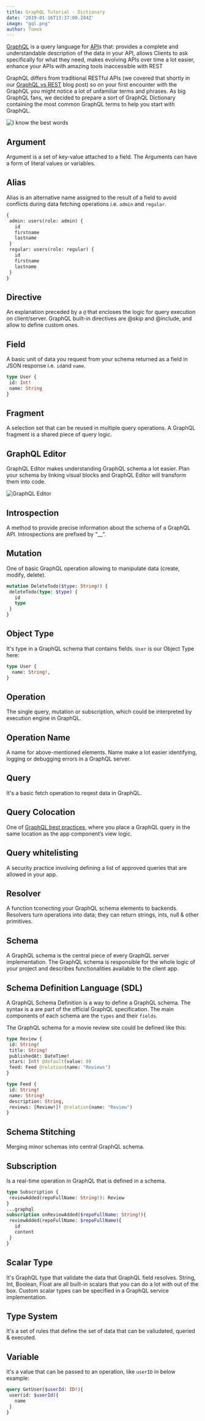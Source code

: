 ```yaml
---
title: GraphQL Tutorial - Dictionary
date: '2019-01-16T13:37:00.284Z'
image: "gql.png"
author: Tomek
---
```


[GraphQL](https://graphql.org/) is a query language for [API](https://en.wikipedia.org/wiki/Application_programming_interface)s that:
provides a complete and understandable description of the data in your API,
allows Clients to ask specifically for what they need,
makes evolving APIs over time a lot easier,
enhance your APIs with amazing tools inaccessible with REST

GraphQL differs from traditional RESTful APIs (we covered that shortly in our [GraphQL vs REST](https://blog.graphqleditor.com/graphql-vs-rest/) blog post) so on your first encounter with the GraphQL you might notice a lot of unfamiliar terms and phrases. As big GraphQL fans, we decided to prepare a sort of GraphQL Dictionary containing the most common GraphQL terms to help you start with GraphQL.

![I know the best words](bestwords.gif)

## Argument
Argument is a set of key-value attached to a field. The Arguments can have a form of literal values or variables.

## Alias
Alias is an alternative name assigned to the result of a field to avoid conflicts during data fetching operations i.e. `admin` and `regular`.

```graphql
{
 admin: users(role: admin) {
   id
   firstname
   lastname
 }
 regular: users(role: regular) {
   id
   firstname
   lastname
 }
}
```

## Directive
An explanation preceded by a `@` that encloses the logic for query execution on client/server. GraphQL built-in directives are @skip and @include, and allow to define custom ones.

## Field
A basic unit of data you request from your schema returned as a field in JSON response i.e. `id`and `name`.

```graphql
type User {
 id: Int!
 name: String
}
```

## Fragment
A selection set that can be reused in multiple query operations. A GraphQL fragment is a shared piece of query logic.

## GraphQL Editor
GraphQL Editor makes understanding GraphQL schema a lot easier. Plan your schema by linking visual blocks and GraphQL Editor will transform them into code.

![GraphQL Editor](graph.png)

## Introspection
A method to provide precise information about the schema of a GraphQL API. Introspections are prefixed by "__".

## Mutation
One of basic GraphQL operation allowing to manipulate data (create, modify, delete).

```graphql
mutation DeleteTodo($type: String!) {
 deleteTodo(type: $type) {
   id
   type
 }
}
```

## Object Type
It's type in a GraphQL schema that contains fields. `User` is our Object Type here:
```graphql
type User {
  name: String!,
}
```

## Operation
The single query, mutation or subscription, which could be interpreted by execution engine in GraphQL.

## Operation Name
A name for above-mentioned elements. Name make a lot easier identifying, logging or debugging errors in a GraphQL server.

## Query
It's a basic fetch operation to reqest data in GraphQL.

## Query Colocation
One of [GraphQL best practices](https://graphql.org/learn/best-practices/), where you place a GraphQL query in the same location as the app component’s view logic.

## Query whitelisting
A security practice involving defining a list of approved queries that are allowed in your app.

## Resolver
A function tconecting your GraphQL schema elements to backends.  Resolvers turn operations into data; they can return strings, ints, null & other primitives.


## Schema
A GraphQL schema is the central piece of every GraphQL server implementation. The GraphQL schema is responsible for the whole logic of your project and describes functionalities available to the client app.

## Schema Definition Language (SDL)
A GraphQL Schema Definition is a way to define a GraphQL schema. The syntax is a are part of the official GraphQL specification. The main components of each schema are the `types` and their `fields`.

The GraphQL schema for a movie review site could be defined like this:

```graphql
type Review {
 id: String!
 title: String!
 publishedAt: DateTime!
 stars: Int! @default(value: 0)
 feed: Feed @relation(name: "Reviews")
}

type Feed {
 id: String!
 name: String!
 description: String,
 reviews: [Review!]! @relation(name: "Review")
}
```

## Schema Stitching
Merging minor schemas into central GraphQL schema.

## Subscription
Is a real-time operation in GraphQL that is defined in a schema.

```graphql
type Subscription {
 reviewAdded(repoFullName: String!): Review
}
...graphql
subscription onReviewAdded($repoFullName: String!){
 reviewAdded(repoFullName: $repoFullName){
   id
   content
 }
}
```

## Scalar Type
It's GraphQL type that validate the data that GraphQL field resolves. String, Int, Boolean, Float are all built-in scalars that you can do a lot with out of the box. Custom scalar types can be specified in a GraphQL service implementation.


## Type System
It's a set of rules that define the set of data that can be valiudated, queried & executed.

## Variable
It's a value that can be passed to an operation, like `userID` in below example:

```graphql
query GetUser($userId: ID!){
 user(id: $userId){
   name
 }
}
```






